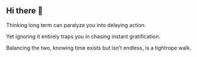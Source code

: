 ## Hi there 👋

Thinking long term can paralyze you into delaying action.

Yet ignoring it entirely traps you in chasing instant gratification.

Balancing the two, knowing time exists but isn’t endless, is a tightrope walk.

